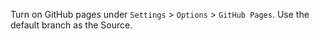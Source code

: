 Turn on GitHub pages under `Settings` > `Options` > `GitHub Pages`. Use the default branch as the Source.